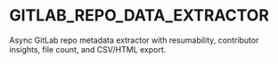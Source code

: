 # GITLAB_REPO_DATA_EXTRACTOR
Async GitLab repo metadata extractor with resumability, contributor insights, file count, and CSV/HTML export.
